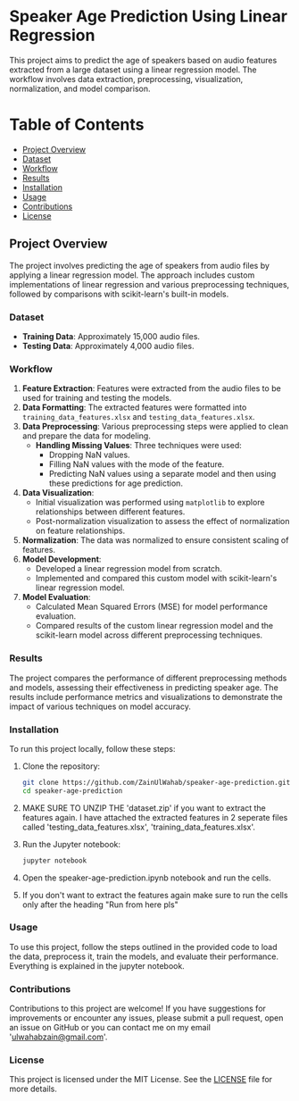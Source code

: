 # Speaker Age Prediction Using Linear Regression

This project aims to predict the age of speakers based on audio features extracted from a large dataset using a linear regression model. The workflow involves data extraction, preprocessing, visualization, normalization, and model comparison. 

# Table of Contents

- [Project Overview](#project-overview)
- [Dataset](#dataset)
- [Workflow](#workflow)
- [Results](#results)
- [Installation](#installation)
- [Usage](#usage)
- [Contributions](#contributions)
- [License](#license)

## Project Overview

The project involves predicting the age of speakers from audio files by applying a linear regression model. The approach includes custom implementations of linear regression and various preprocessing techniques, followed by comparisons with scikit-learn's built-in models.

### Dataset

- **Training Data**: Approximately 15,000 audio files.
- **Testing Data**: Approximately 4,000 audio files.

### Workflow

1. **Feature Extraction**: Features were extracted from the audio files to be used for training and testing the models.
2. **Data Formatting**: The extracted features were formatted into `training_data_features.xlsx` and `testing_data_features.xlsx`.
3. **Data Preprocessing**: Various preprocessing steps were applied to clean and prepare the data for modeling.
   - **Handling Missing Values**: Three techniques were used:
     - Dropping NaN values.
     - Filling NaN values with the mode of the feature.
     - Predicting NaN values using a separate model and then using these predictions for age prediction.
4. **Data Visualization**: 
   - Initial visualization was performed using `matplotlib` to explore relationships between different features.
   - Post-normalization visualization to assess the effect of normalization on feature relationships.
5. **Normalization**: The data was normalized to ensure consistent scaling of features.
6. **Model Development**:
   - Developed a linear regression model from scratch.
   - Implemented and compared this custom model with scikit-learn's linear regression model.
7. **Model Evaluation**:
   - Calculated Mean Squared Errors (MSE) for model performance evaluation.
   - Compared results of the custom linear regression model and the scikit-learn model across different preprocessing techniques.

### Results

The project compares the performance of different preprocessing methods and models, assessing their effectiveness in predicting speaker age. The results include performance metrics and visualizations to demonstrate the impact of various techniques on model accuracy.

### Installation

To run this project locally, follow these steps:

1. Clone the repository:

   ```bash
   git clone https://github.com/ZainUlWahab/speaker-age-prediction.git
   cd speaker-age-prediction

3. MAKE SURE TO UNZIP THE 'dataset.zip' if you want to extract the features again. I have attached the extracted features in 2 seperate files called 'testing_data_features.xlsx', 'training_data_features.xlsx'.
    
4. Run the Jupyter notebook:
   ```bash
   jupyter notebook

5. Open the speaker-age-prediction.ipynb notebook and run the cells.
   
7. If you don't want to extract the features again make sure to run the cells only after the heading "Run from here pls"
   
### Usage

To use this project, follow the steps outlined in the provided code to load the data, preprocess it, train the models, and evaluate their performance. Everything is explained in the jupyter notebook.

### Contributions

Contributions to this project are welcome! If you have suggestions for improvements or encounter any issues, please submit a pull request, open an issue on GitHub or you can contact me on my email 'ulwahabzain@gmail.com'.

### License

This project is licensed under the MIT License. See the [LICENSE](LICENSE) file for more details.
